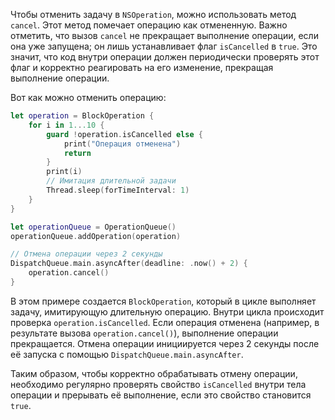 Чтобы отменить задачу в `NSOperation`, можно использовать метод `cancel`. Этот метод помечает операцию как отмененную. Важно отметить, что вызов `cancel` не прекращает выполнение операции, если она уже запущена; он лишь устанавливает флаг `isCancelled` в `true`. Это значит, что код внутри операции должен периодически проверять этот флаг и корректно реагировать на его изменение, прекращая выполнение операции.

Вот как можно отменить операцию:

```swift
let operation = BlockOperation {
    for i in 1...10 {
        guard !operation.isCancelled else {
            print("Операция отменена")
            return
        }
        print(i)
        // Имитация длительной задачи
        Thread.sleep(forTimeInterval: 1)
    }
}

let operationQueue = OperationQueue()
operationQueue.addOperation(operation)

// Отмена операции через 2 секунды
DispatchQueue.main.asyncAfter(deadline: .now() + 2) {
    operation.cancel()
}
```

В этом примере создается `BlockOperation`, который в цикле выполняет задачу, имитирующую длительную операцию. Внутри цикла происходит проверка `operation.isCancelled`. Если операция отменена (например, в результате вызова `operation.cancel()`), выполнение операции прекращается. Отмена операции инициируется через 2 секунды после её запуска с помощью `DispatchQueue.main.asyncAfter`.

Таким образом, чтобы корректно обрабатывать отмену операции, необходимо регулярно проверять свойство `isCancelled` внутри тела операции и прерывать её выполнение, если это свойство становится `true`.